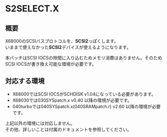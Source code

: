 # S2SELECT.X
## 概要

X68000のSCSIバスプロトコルを、**SCSI2**っぽくします。  
いままで使えなかった**SCSI2**デバイスが使えるようになります。

本パッチはSCSI IOCSの隙間に入り込むためメモリ消費はありません。そのためSCSI IOCSが書き換え可能な環境が必要です。

## 対応する環境
* X68000ではSCSI IOCSがSCHDISK v1.04になっている必要があります。  
* X68030では030SYSpatch.x v0.40 以降の環境が必要です。  
* 040turboでは040SYSpatch.x(040SRAMpatch.r) v2.60 以降の環境が必要です。  

上記以外の環境には対応しません。  
その他、詳しいことは付属のドキュメントを参照してください。  

